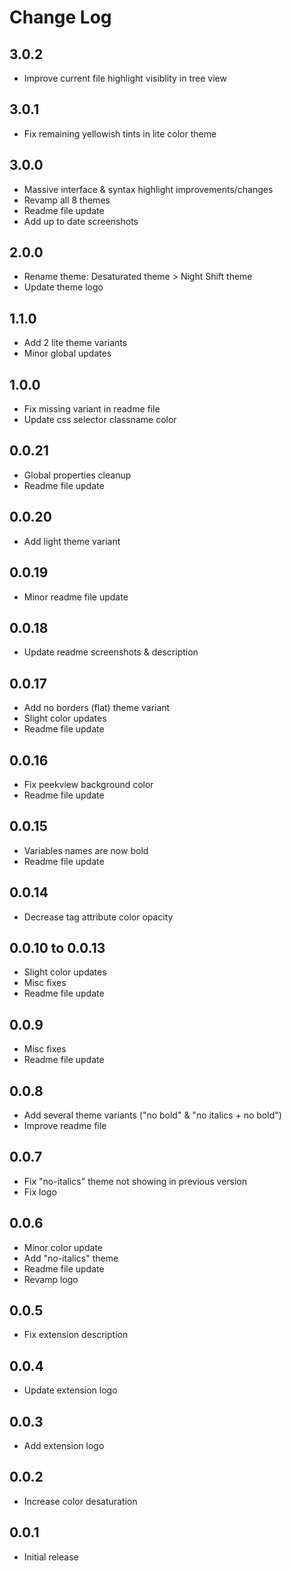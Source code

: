 # Change Log

## 3.0.2

- Improve current file highlight visiblity in tree view

## 3.0.1

- Fix remaining yellowish tints in lite color theme

## 3.0.0

- Massive interface & syntax highlight improvements/changes
- Revamp all 8 themes
- Readme file update
- Add up to date screenshots

## 2.0.0

- Rename theme: Desaturated theme > Night Shift theme
- Update theme logo

## 1.1.0

- Add 2 lite theme variants
- Minor global updates

## 1.0.0

- Fix missing variant in readme file
- Update css selector classname color

## 0.0.21

- Global properties cleanup
- Readme file update

## 0.0.20

- Add light theme variant

## 0.0.19

- Minor readme file update

## 0.0.18

- Update readme screenshots & description

## 0.0.17

- Add no borders (flat) theme variant
- Slight color updates
- Readme file update

## 0.0.16

- Fix peekview background color
- Readme file update

## 0.0.15

- Variables names are now bold
- Readme file update

## 0.0.14

- Decrease tag attribute color opacity

## 0.0.10 to 0.0.13

- Slight color updates
- Misc fixes
- Readme file update

## 0.0.9

- Misc fixes
- Readme file update

## 0.0.8

- Add several theme variants ("no bold" & "no italics + no bold")
- Improve readme file

## 0.0.7

- Fix "no-italics" theme not showing in previous version
- Fix logo

## 0.0.6

- Minor color update
- Add "no-italics" theme
- Readme file update
- Revamp logo

## 0.0.5

- Fix extension description

## 0.0.4

- Update extension logo

## 0.0.3

- Add extension logo

## 0.0.2

- Increase color desaturation

## 0.0.1

- Initial release
